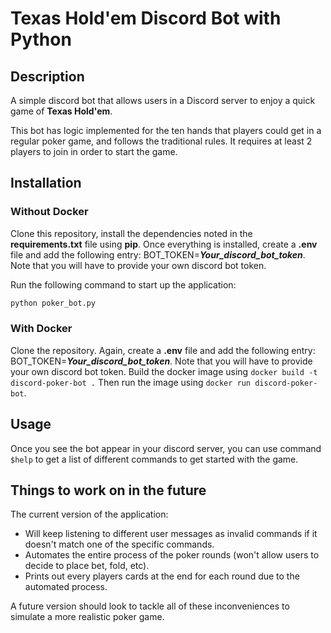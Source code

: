 # Texas Hold'em Discord Bot with Python

## Description
A simple discord bot that allows users in a Discord server to enjoy a quick game of **Texas Hold'em**.

This bot has logic implemented for the ten hands that players could get in a regular poker game, and follows the traditional rules. It requires at least 2 players to join in order to start the game.

## Installation

### Without Docker
Clone this repository, install the dependencies noted in the **requirements.txt** file using **pip**. Once everything is installed, create a **.env** file and add the following entry: BOT_TOKEN=**_Your_discord_bot_token_**. Note that you will have to provide your own discord bot token. 

Run the following command to start up the application:
```bash
python poker_bot.py
```

### With Docker
Clone the repository. Again, create a **.env** file and add the following entry: BOT_TOKEN=**_Your_discord_bot_token_**. Note that you will have to provide your own discord bot token. Build the docker image using ```docker build -t discord-poker-bot .``` Then run the image using ```docker run discord-poker-bot```.

## Usage
Once you see the bot appear in your discord server, you can use command 
```$help``` to get a list of different commands to get started with the game.

## Things to work on in the future
The current version of the application:
- Will keep listening to different user messages as invalid commands if it doesn't match one of the specific commands.
- Automates the entire process of the poker rounds (won't allow users to decide to place bet, fold, etc).
- Prints out every players cards at the end for each round due to the automated process.

A future version should look to tackle all of these inconveniences to simulate a more realistic poker game.
